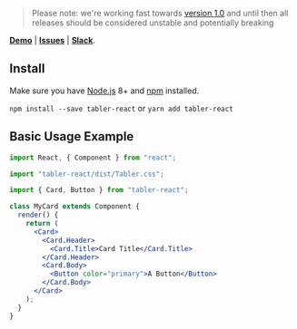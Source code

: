 > Please note: we're working fast towards [version 1.0](https://github.com/tabler/tabler-react/milestone/1) and until then all releases should be considered unstable and potentially breaking

**[Demo](https://tabler.github.io/tabler-react/)** | **[Issues](https://github.com/tabler/tabler-react/issues)** | **[Slack](https://tabler-ui.slack.com/messages/CA55LDVHU/)**.

## Install

Make sure you have [Node.js](https://nodejs.org/) 8+ and [npm](https://npmjs.com/) installed.

`npm install --save tabler-react` or `yarn add tabler-react`

## Basic Usage Example

```jsx static
import React, { Component } from "react";

import "tabler-react/dist/Tabler.css";

import { Card, Button } from "tabler-react";

class MyCard extends Component {
  render() {
    return (
      <Card>
        <Card.Header>
          <Card.Title>Card Title</Card.Title>
        </Card.Header>
        <Card.Body>
          <Button color="primary">A Button</Button>
        </Card.Body>
      </Card>
    );
  }
}
```
